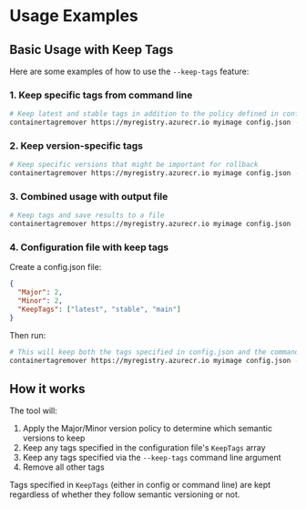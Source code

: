 # Usage Examples

## Basic Usage with Keep Tags

Here are some examples of how to use the `--keep-tags` feature:

### 1. Keep specific tags from command line

```bash
# Keep latest and stable tags in addition to the policy defined in config.json
containertagremover https://myregistry.azurecr.io myimage config.json --keep-tags latest,stable
```

### 2. Keep version-specific tags

```bash
# Keep specific versions that might be important for rollback
containertagremover https://myregistry.azurecr.io myimage config.json --keep-tags 1.0.0,1.5.0,2.0.0
```

### 3. Combined usage with output file

```bash
# Keep tags and save results to a file
containertagremover https://myregistry.azurecr.io myimage config.json --keep-tags latest,stable --output-file results.json
```

### 4. Configuration file with keep tags

Create a config.json file:
```json
{
  "Major": 2,
  "Minor": 2,
  "KeepTags": ["latest", "stable", "main"]
}
```

Then run:
```bash
# This will keep both the tags specified in config.json and the command line
containertagremover https://myregistry.azurecr.io myimage config.json --keep-tags v1.0.0,production
```

## How it works

The tool will:
1. Apply the Major/Minor version policy to determine which semantic versions to keep
2. Keep any tags specified in the configuration file's `KeepTags` array
3. Keep any tags specified via the `--keep-tags` command line argument
4. Remove all other tags

Tags specified in `KeepTags` (either in config or command line) are kept regardless of whether they follow semantic versioning or not.
